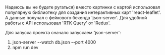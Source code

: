 Надеюсь вы не будете ругаться) вместо картинки с картой использовал популярную библиотеку для создания интерактивных карт 'react-leaflet'. А данные получал с фейкового бекенда 'json-server'. Для удобной работы с API использовал 'RTK Query' от 'Redux'.

Для запуска проекта сначало запускаем 'json-server': 
1) json-server --watch db.json --port 4000 
2) npm run dev
